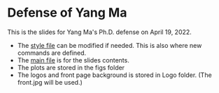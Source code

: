 # Defense of Yang Ma

This is the slides for Yang Ma's Ph.D. defense on April 19, 2022.

* The [style file](PITTtheme.sty) can be modified if needed. This is also where new commands are defined.
* The [main file](PhdDefense.tex) is for the slides contents.
* The plots are stored in the figs folder
* The logos and front page background is stored in Logo folder. (The front.jpg will be used.)

